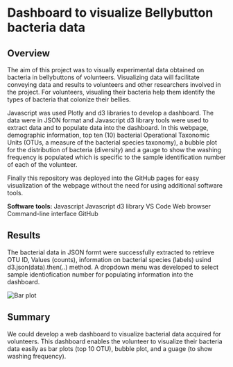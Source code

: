 # Dashboard to visualize Bellybutton bacteria data

## Overview

The aim of this project was to visually experimental data obtained on bacteria in bellybuttons of volunteers. Visualizing data will facilitate conveying data and results to volunteers and other researchers involved in the project. For volunteers, visualing their bacteria help them identify the types of bacteria that colonize their bellies.

Javascript was used Plotly and d3 libraries to develop a dashboard. The data were in JSON format and Javascript d3 library tools were used to extract data and to populate data into the dashboard. In this webpage, demographic information, top ten (10) bacterial Operational Taxonomic Units (OTUs, a measure of the bacterial species taxonomy), a bubble plot for the distribution of bacteria (diversity) and a gauge to show the washing frequency is populated which is specific to the sample identification number of each of the volunteer. 

Finally this repository was deployed into the GitHub pages for easy visualization of the webpage without the need for using additional software tools. 

**Software tools:**
Javascript
Javascript d3 library
VS Code
Web browser
Command-line interface
GitHub

## Results

The bacterial data in JSON formt were successfully extracted to retrieve OTU ID, Values (counts), information on bacterial species (labels) usind d3.json(data).then(..) method. A dropdown menu was developed to select sample identiofication number for populating information into the dashboard. 

![Bar plot]("../static/images/bar_graph.png")

## Summary

We could develop a web dashboard to visualize bacterial data acquired for volunteers. This dashboard enables the volunteer to visualize their bacteria data easily as bar plots (top 10 OTU), bubble plot, and a guage (to show washing frequency). 
